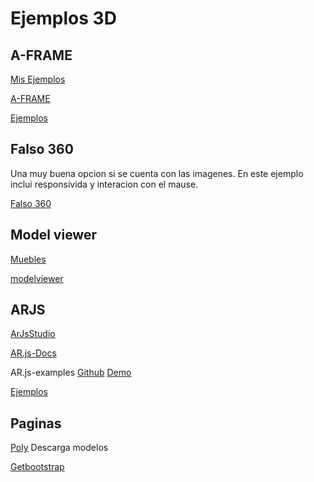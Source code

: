 # Ejemplos 3D

## A-FRAME

[Mis Ejemplos](./a_frame)

[A-FRAME](https://aframe.io/)

[Ejemplos](https://github.com/stemkoski/A-Frame-Examples)

## Falso 360

Una muy buena opcion si se cuenta con las imagenes.
En este ejemplo inclui responsivida y interacion con el mause.

[Falso 360](https://elberfeld2.github.io/js3d/falso-360)


## Model viewer

[Muebles](https://elberfeld2.github.io/js3d/model_viewer/)

[modelviewer](https://modelviewer.dev/)


## ARJS

[ArJsStudio](https://ar-js-org.github.io/studio/)

[AR.js-Docs](https://ar-js-org.github.io/AR.js-Docs/)

AR.js-examples [Github](https://github.com/stemkoski/AR.js-examples/) [Demo](https://stemkoski.github.io/AR-Examples/)

[Ejemplos](https://github.com/stemkoski/A-Frame-Examples)

## Paginas

[Poly](https://poly.google.com/) Descarga modelos

[Getbootstrap](https://v5.getbootstrap.com/docs/5.0/) 




